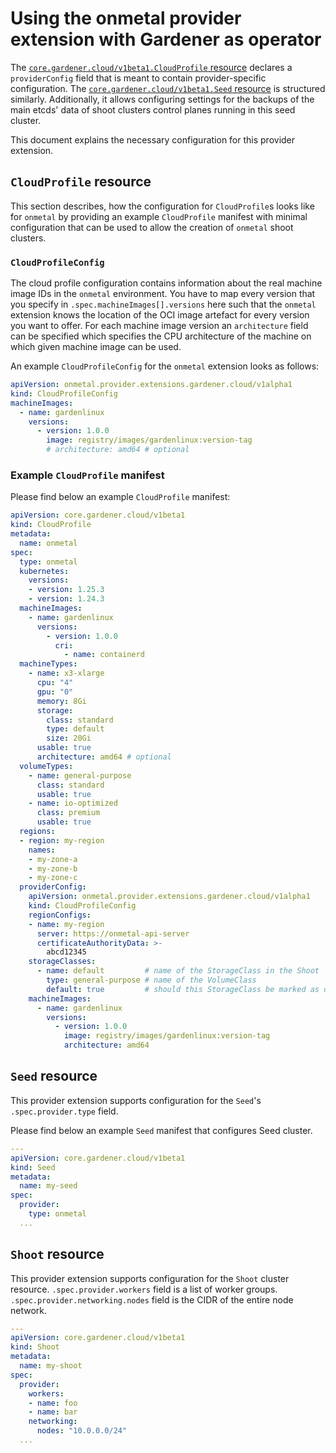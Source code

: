 # Using the onmetal provider extension with Gardener as operator

The [`core.gardener.cloud/v1beta1.CloudProfile` resource](https://github.com/gardener/gardener/blob/master/example/30-cloudprofile.yaml) 
declares a `providerConfig` field that is meant to contain provider-specific configuration.
The [`core.gardener.cloud/v1beta1.Seed` resource](https://github.com/gardener/gardener/blob/master/example/50-seed.yaml) 
is structured similarly. Additionally, it allows configuring settings for the backups of the main etcds' data of shoot 
clusters control planes running in this seed cluster.

This document explains the necessary configuration for this provider extension.

## `CloudProfile` resource

This section describes, how the configuration for `CloudProfile`s looks like for `onmetal` by providing an example 
`CloudProfile` manifest with minimal configuration that can be used to allow the creation of `onmetal` shoot clusters.

### `CloudProfileConfig`

The cloud profile configuration contains information about the real machine image IDs in the `onmetal` environment.
You have to map every version that you specify in `.spec.machineImages[].versions` here such that the `onmetal` extension 
knows the location of the OCI image artefact for every version you want to offer. For each machine image version an 
`architecture` field can be specified which specifies the CPU architecture of the machine on which given machine image 
can be used.

An example `CloudProfileConfig` for the `onmetal` extension looks as follows:

```yaml
apiVersion: onmetal.provider.extensions.gardener.cloud/v1alpha1
kind: CloudProfileConfig
machineImages:
  - name: gardenlinux
    versions:
      - version: 1.0.0
        image: registry/images/gardenlinux:version-tag
        # architecture: amd64 # optional
```

### Example `CloudProfile` manifest

Please find below an example `CloudProfile` manifest:

```yaml
apiVersion: core.gardener.cloud/v1beta1
kind: CloudProfile
metadata:
  name: onmetal
spec:
  type: onmetal
  kubernetes:
    versions:
    - version: 1.25.3
    - version: 1.24.3
  machineImages:
    - name: gardenlinux
      versions:
        - version: 1.0.0
          cri:
            - name: containerd
  machineTypes:
    - name: x3-xlarge
      cpu: "4"
      gpu: "0"
      memory: 8Gi
      storage:
        class: standard
        type: default
        size: 20Gi     
      usable: true
      architecture: amd64 # optional
  volumeTypes:
    - name: general-purpose
      class: standard
      usable: true
    - name: io-optimized
      class: premium
      usable: true
  regions:
  - region: my-region
    names:
    - my-zone-a
    - my-zone-b
    - my-zone-c
  providerConfig:
    apiVersion: onmetal.provider.extensions.gardener.cloud/v1alpha1
    kind: CloudProfileConfig
    regionConfigs:
    - name: my-region
      server: https://onmetal-api-server
      certificateAuthorityData: >-
        abcd12345
    storageClasses:
      - name: default         # name of the StorageClass in the Shoot
        type: general-purpose # name of the VolumeClass
        default: true         # should this StorageClass be marked as default
    machineImages:
      - name: gardenlinux
        versions:
          - version: 1.0.0
            image: registry/images/gardenlinux:version-tag
            architecture: amd64
```

## `Seed` resource

This provider extension supports configuration for the `Seed`'s `.spec.provider.type` field.

Please find below an example `Seed` manifest that configures Seed cluster. 

```yaml
---
apiVersion: core.gardener.cloud/v1beta1
kind: Seed
metadata:
  name: my-seed
spec:
  provider:
    type: onmetal
  ...
```

## `Shoot` resource

This provider extension supports configuration for the `Shoot` cluster resource. 
`.spec.provider.workers` field is a list of worker groups.
`.spec.provider.networking.nodes` field is the CIDR of the entire node network. 


```yaml
---
apiVersion: core.gardener.cloud/v1beta1
kind: Shoot
metadata:
  name: my-shoot
spec:
  provider:
    workers: 
    - name: foo
    - name: bar
    networking:
      nodes: "10.0.0.0/24"
  ...
```